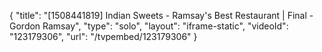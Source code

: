 {
    "title": "[1508441819] Indian Sweets - Ramsay's Best Restaurant | Final - Gordon Ramsay",
    "type": "solo",
    "layout": "iframe-static",
    "videoId": "123179306",
    "url": "\/tvpembed\/123179306"
}